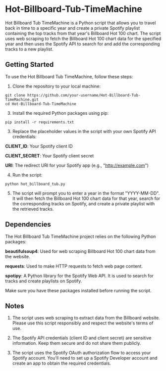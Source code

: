 # Hot-Billboard-Tub-TimeMachine

Hot Billboard Tub TimeMachine is a Python script that allows you to travel back in time to a specific year and create a private Spotify playlist containing the top tracks from that year's Billboard Hot 100 chart. The script uses web scraping to fetch the Billboard Hot 100 chart data for the specified year and then uses the Spotify API to search for and add the corresponding tracks to a new playlist.

## Getting Started

To use the Hot Billboard Tub TimeMachine, follow these steps:

1. Clone the repository to your local machine:
```
git clone https://github.com/your-username/Hot-Billboard-Tub-TimeMachine.git
cd Hot-Billboard-Tub-TimeMachine
```
3. Install the required Python packages using pip:
```
pip install -r requirements.txt
```
3. Replace the placeholder values in the script with your own Spotify API credentials:

**CLIENT_ID**: Your Spotify client ID

**CLIENT_SECRET**: Your Spotify client secret

**URI**: The redirect URI for your Spotify app (e.g., "http://example.com")

4. Run the script:
```
python hot_billboard_tub.py
```
5. The script will prompt you to enter a year in the format "YYYY-MM-DD". It will then fetch the Billboard Hot 100 chart data for that year, search for the corresponding tracks on Spotify, and create a private playlist with the retrieved tracks.

## Dependencies

The Hot Billboard Tub TimeMachine project relies on the following Python packages:

**beautifulsoup4**: Used for web scraping Billboard Hot 100 chart data from the website.

**requests**: Used to make HTTP requests to fetch web page content.

**spotipy**: A Python library for the Spotify Web API. It is used to search for tracks and create playlists on Spotify.

Make sure you have these packages installed before running the script.

## Notes

1. The script uses web scraping to extract data from the Billboard website. Please use this script responsibly and respect the website's terms of use.

2. The Spotify API credentials (client ID and client secret) are sensitive information. Keep them secure and do not share them publicly.

3. The script uses the Spotify OAuth authorization flow to access your Spotify account. You'll need to set up a Spotify Developer account and create an app to obtain the required credentials.
